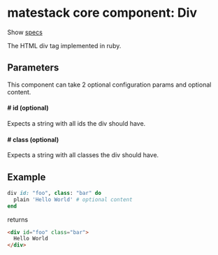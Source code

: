 # matestack core component: Div

Show [specs](/spec/usage/components/div_spec.rb)

The HTML div tag implemented in ruby.

## Parameters

This component can take 2 optional configuration params and optional content.

#### # id (optional)
Expects a string with all ids the div should have.

#### # class (optional)
Expects a string with all classes the div should have.

## Example

```ruby
div id: "foo", class: "bar" do
  plain 'Hello World' # optional content
end
```

returns

```html
<div id="foo" class="bar">
  Hello World
</div>
```
